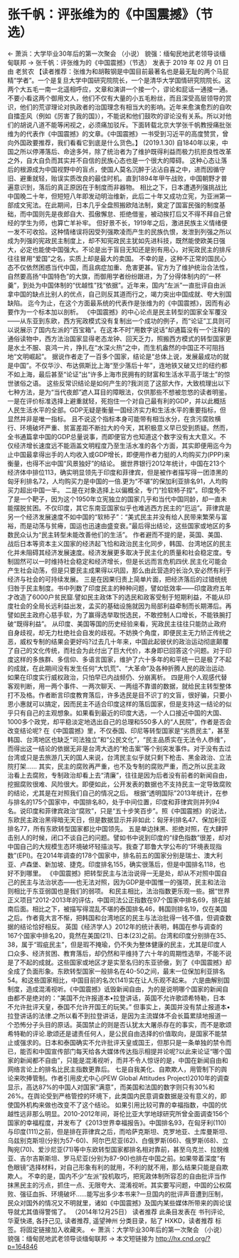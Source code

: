 # 张千帆：评张维为的《中国震撼》（节选）

← 萧浜：大学毕业30年后的第一次聚会 （小说）
貌强：缅甸民地武老领导谈缅甸联邦 →
张千帆：评张维为的《中国震撼》（节选）
发表于 2019 年 02 月 01 日 由 老贫农
【读者推荐：张维为和胡鞍钢是中国目前最著名也是最无耻的两个马屁精“学者”。一个是复旦大学中国研究院院长，一个是清华大学国情研究院院长。这两个大五毛一南一北遥相呼应，文章和演讲一个接一个，谬论和屁话一通接一通。不要小看这两个御用文人，他们不仅有大量的小五毛粉丝，而且深受高层领导的赏识，他们的荒谬理论对执政者的治国理念有相当大的影响。近年来愈演愈烈的自吹自擂歪风（例如《厉害了我的国》），不能说和他们鼓吹的谬论没有关系。所以对他们的胡说八道不能等闲视之，必须痛加驳斥。下面转载北京大学张千帆教授痛批张维为的代表作《中国震撼》的文章。《中国震撼》一书受到习近平的高度赞赏，曾向外国政要推荐，我们看看它到底是什么货色。】 (2019.1.30)
自1840年以来，中国之所以停滞落后、命途多舛，除了统治者为了维护既得利益而极力抗拒良性改革之外，自大自负而其实并不自信的民族心态也是一个很大的障碍。
这种心态让落后的根源成为中国视野中的盲点，使国人莫名沉醉于沾沾自喜之中，进而因循守旧、避重就轻，贻误实质改良的最佳时机。直到1894年甲午战败，中国朝野才普遍意识到，落后的真正原因在于制度而非器物。
相比之下，日本遭遇列强挑战比中国晚二十年，但短短八年即发动明治维新，此后二十年又成功立宪，为亚洲第一部成文宪法。在此期间，日本几乎全盘照搬欧陆法制，奠定了国富民强的制度基础，而中国则先是夜郎自大、孤傲懈怠、拒绝借鉴，被动挨打后又不得不拜自己曾经的学生为师，也算亡羊补牢。
但好景不长，1919年之后，激进民族主义情绪便一发不可收拾。这种情绪误将因受列强欺凌而产生的民族仇恨，发泄到列强之所以成为列强的宪政民主制度上，却不知宪政民主犹如先进科技，既然能使欧美日强大，必定也能使中国强大。不论是出于盲目无知还是别有用心，对宪政民主的排斥往往冒用“爱国”之名，实质上却是最大的卖国。
不幸的是，这种不正常的国民心态不仅依然困惑当代中国，而且病症加重、危害更甚。官方为了维护统治合法性，自然要高扬“中国特色”的大旗，而御用学者纷纷跟进，为了分得体制内的“一杯羹”，到处为中国体制的“优越性”找“依据”。近年来，国内“左派”一直批评自由派拿中国的缺点比别人的优点，自己则反其道而行之，竭力突出中国成就、夸大别国缺陷。
迄今为止，在这个方面最系统的代表作是张维为的《中国震撼》，因而有必要作为一个标本加以剖析。
《中国震撼》的中心论点是民主转型的国家全军覆没——从东亚到东欧，西方宪政模式没有复制出一个成功的例子，而“论证”工具则可以说展示了国内左派的“百宝箱”。在这本不时“用数字说话”却通篇没有一个注释的通俗读物中，西方法治国家显得老态龙钟、回天乏力，照搬西方模式的转型国家更是水土不服、哀鸿一片，挣扎在“水深火热”之中，而生机盎然的中国正不可阻挡地“文明崛起”。
据说作者走了一百多个国家，结论是“总体上说，发展最成功的就是中国”。不仅华沙、布达佩斯比上海“至少落后十年”，连地铁又破又烂的纽约都不如上海，最后甚至“论证”出“许多上海市民拥有的财富和生活水平高于瑞士”的惊世骇俗之语。
这些反常识结论是如何产生的?我浏览了这部大作，大致梳理出以下七种方法，是为“当代夜郎”遮人耳目的障眼法，仅供那些不想被忽悠的读者明鉴。
一是在评价标准选择上避重就轻，死抱住一个对自己最有利的GDP，并以此概括人民生活水平的全部。GDP无疑是衡量一国经济实力和生活水平的重要指标，但显然并非是唯一指标。
且不说这个指标本身可能带有相当水分，在贪污腐败横行、环境破坏严重、贫富差距不断拉大的今天，其积极意义早已受到质疑。然而，全书通篇拿中国的GDP总量说事，而即便官方也知道这个数字没有太大意义。不仅经济增长速度远不能涵盖文明程度乃至生活水准的各个方面，其实即便用迄今为止中国最拿得出手的人均收入或GDP增长，即便用作者力挺的人均购买力(PPP)来衡量，也得不出中国“风景独好”的结论。
据世界银行2012年统计，中国在213个经济体中排位113，确实明显领先于印度和菲律宾，但是被作者描写得一团漆黑的匈牙利排名72，人均购买力是中国的一倍.更为“不堪”的保加利亚排名91，人均购买力超出中国一半。
二是在对象选择上以偏概全，专门“捡软柿子捏”。印度免不了是一个靶子，因为这个1950年立宪独立的国家几乎和当代中国同龄，却一直未能摆脱贫困。不仅印度，其它东南亚国家似乎也难逃西方民主的“厄运”。菲律宾是另一个经济发展速度不如中国的“软柿子”：“美式民主并没有给人民带来繁荣与富裕，而是动荡与贫瘠，国运也迅速由盛变衰。”最后得出结论，这些国家或地区的多数民众认为“民主转型未能改善他们的生活”。
作者避而不提的是，英国、美国、战后日本等资本主义国家的经济起飞恰和政治民主化同步，韩国、台湾地区的民主化并未阻碍其经济发展速度。经济发展更多取决于民主化的质量和社会稳定度。专制固然可以一时维持社会稳定和经济增长，但是长远而言危机四伏.民主化可能会产生社会动荡，但是只要民主成果得以巩固，那么由此营造的长治久安必然有利于经济与社会的可持续发展。
三是在因果归责上简单片面，把经济落后的过错统统归咎于民主制度。书中列数了印度民主的种种问题，譬如低效率——印度政府五年才改造了6000户贫民窟.譬如民主政体下的选民和政客受制于短期利益，不能从印度社会的全局长远利益出发，孟买的基础设施就因为局部利益牵制而长期滞后。再譬如民主政府心慈手软，为了赢得选举取悦选民，不敢控制人口增长，不能铁腕打破“既得利益”。
从印度、美国等国的历史经验来看，宪政民主往往只能防止政府自身歧视，却无力杜绝社会自发的歧视。不妨换个角度，即便民主无力矫正传统之恶，威权专制的结果会更好吗?过去几十年来，中国此起彼伏的政治运动彻底颠覆了自己的文化传统，而社会为此付出了巨大代价，本身即已回答这个问题。对于印度这样的多族群、多信仰、多语言国家，维护了六十多年的和平统一已是极了不起的成就，在此期间没有发生任何“大饥荒”、“大革命”及各种折腾人民的政治运动.如果在印度实行威权政治，只怕早已内战频仍、分崩离析。
四是用个人观感代替客观判断，用一两个事件、一两次聊天、一两组不靠谱的数据，就给民主转型整体打不及格。作者断言印度教育落后，许多选民是目不识丁的文盲，很好骗，只要小恩小惠就可以搞定，因而民主不适合印度这样的落后国家，但是支持这一结论的似乎只有自己的主观想象。如果看到最近的印度大选，一个人口接近中国的大国、1000多个政党，却平稳淡定地选出自己的总理和550多人的“人民院”，作者是否会改变结论呢?
在《中国震撼》里，不仅泰国、印尼等转型国家是“劣质民主”，甚至韩国、台湾地区也缺乏“司法独立”和“公民文化”，“民主品质实在无法令人恭维”，而得出这一结论的依据无非是台湾大选的“枪击案”等个别突发事件。对于没有去过台湾或只是去旅游几天的国人来说，台湾民主似乎就只剩下枪击、黑金政治、立法院打架……
其实，民主的腐败再严重，也不及专制的腐败严重，而之所以民主政治看上去腐败，专制政治却看上去“清廉”，往往是因为后者没有前者的新闻自由，挖掘腐败很难、风险很大。即便如此，公开发表的数据也不支持民主一定导致腐败的结论，尤其是在对照我们自己的情况之后。
根据“透明国际”2013年统计，在参与排名的175个国家中，中国排名80，处于中间位置，印度和菲律宾则并列94名。说印度和菲律宾政治“腐败”，只是“五十步笑百步”。照《中国震撼》的说法，东欧民主政治黑得暗无天日，但是数据显示并非如此：匈牙利排名47、保加利亚排名77，所有东欧转型国家都比中国领先。
五是单边抹黑、拒绝对照，在大肆抨击别人的时候，闭口不谈自己的问题。譬如书中说到印度的“绿色指数”很差，却对中国自己的大规模生态环境破坏轻描淡写。我查了耶鲁大学公布的“环境表现指数”(EPI)。在2014年调查的178个国家中，排名前五的国家分别是瑞士、澳大利亚、卢森堡、新加坡、捷克。印度排名155，确实很落后，但是中国排名118，也好不到哪里。
《中国震撼》把转型民主与法治说得一无是处，却从不对照中国自己的民主与法治状态——也无法对照，因为GDP是中国惟一的强项，民主和法治则相比于东亚弱国也是我们的弱项。
和民主相比，法治指数更乐观一些。据“世界正义项目”2012-2013年的评估，中国司法公正指数在97个国家中排名69，排在越南后面。相比之下，被描写得混乱不堪的泰国排名46，韩国则排名19，仅在美国之后。作者竟大言不惭，把韩国和台湾地区的民主与法治批得一钱不值，但调查数据的结论恰好相反。
英国《经济学人》2012年的统计表明，韩国在参与调查的167个国家中排名20，竟然在美国(21)、日本(23)之前。台湾和印度分别排在35、38，属于“瑕疵民主”，但是瑕不掩瑜，仍不失为整体健康的民主，尤其是印度人口众多、经济贫困、教育落后，却仍然和平维持了六十年的周期性选举，不能不说是了不起的成就。这些国家或地区才是实至名归的东亚骄傲，到了《中国震撼》却全成了负面形象。东欧转型国家一般排名在40-50之间，最末一位保加利亚排名54。和这些国家相比，中国目前的名次(141)实在让人乐观不起来。
六是曲解别国制度，造成混淆视听。《中国震撼》诋毁新闻自由，为的是说明哪个国家的新闻自由都不是绝对的：“美国不允许报道本•拉登讲话，英国不允许歌颂希特勒，日本不允许批评天皇，泰国不允许开国王的玩笑。”
但事实上，美国并没有禁止报道本•拉登讲话的法律.之所以看不到拉登讲话，是因为主流媒体不会长篇累牍地报道一个恐怖分子头目的原话。英国禁止的则是否认犹太大屠杀存在的事实，而不是歌颂希特勒的评论.歌颂还是谴责任何人，是公民自由选择的价值取向，是国家不能禁止或强求的。日本和泰国确实不允许批评天皇或国王，但那只是一条单独的禁令而已，能否和中国宣传部门每天给各大媒体传达指示相提并论呢?以此来论证“哪个国家的新闻都不自由”，只能是混淆视听，而并不令人惊讶的是，中国在新闻自由和网络言论上的排名比民主指数更靠后。
七是自我美化、自欺欺人，用管制下的舆论来吹捧管制。作者引用皮尤中心(PEW Global Attitudes Project)2010年的调查显示，高达87%的中国人对国家“满意”，而美国和法国的数字则只有30%和26%。在舆论受到严格管控的环境下，此类国内民意调查数据是没有意义的，即使国外机构来做也改变不了这个结论。
如果引用比较可靠的幸福指数，中国的优越性远非那么明显。2010-2012年间，哥伦比亚大学地球研究所曾全面调查156个国家的幸福程度，并发布了《2013世界幸福报告》。中国排名93，在匈牙利(110)与印度(111)之前，但是排在菲律宾之后，而哈萨克斯坦、克罗地亚、土库曼斯坦、乌兹别克斯坦(分别为57-60)、阿尔巴尼亚(62)、白俄罗斯(66)、俄罗斯(68)、立陶宛(70)、爱沙尼亚(71)等中东欧转型国家都排名相对靠前，甚至乌克兰、拉脱维亚、吉尔吉斯斯坦、罗马尼亚(分别为87-90)也排在中国之前。如果带着深度“有色眼镜”选择材料，对自己形象有利的就用，不利的就不用，那么结果只能是自欺欺人。
不幸的是，国内不少“左派”投机取巧，把宪政体制所容忍的自由批评当作抹黑民主的污点，抓住一点、无限夸大、混淆视听。其实要写问题，中国的公权腐败、强征血拆、环境破坏……能写出多少本书来?一旦国内的批评声音遭到压制，民众对国外的情况又不明就里，诸如《中国震撼》及国内某些媒体所带来的舆论误导就尤其值得警惕了。
（2014年12月25日）
  读者推荐
此条目发表在 书刊评论, 华夏快递, 各抒己见, 读者推荐, 遥望神州 分类目录，贴了 HXKD，读者推荐 标签。将固定链接加入收藏夹。
← 萧浜：大学毕业30年后的第一次聚会 （小说）
貌强：缅甸民地武老领导谈缅甸联邦 →
本文短链接为 http://hx.cnd.org/?p=164846